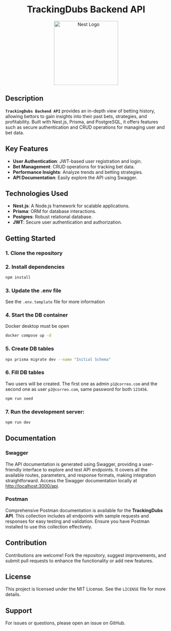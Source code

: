 <h1 align="center">TrackingDubs Backend API</h1>

<p align="center">
  <img src="https://nestjs.com/img/logo-small.svg" width="200" alt="Nest Logo" />
</p>

## Description

**`TrackingDubs Backend API`** provides an in-depth view of betting history, allowing bettors to gain insights into their past bets, strategies, and profitability. Built with Nest.js, Prisma, and PostgreSQL, it offers features such as secure authentication and CRUD operations for managing user and bet data.

## Key Features

- **User Authentication**: JWT-based user registration and login.
- **Bet Management**: CRUD operations for tracking bet data.
- **Performance Insights**: Analyze trends and betting strategies.
- **API Documentation**: Easily explore the API using Swagger.

## Technologies Used

- **Nest.js**: A Node.js framework for scalable applications.
- **Prisma**: ORM for database interactions.
- **Postgres**: Robust relational database.
- **JWT**: Secure user authentication and authorization.

## Getting Started

### 1. Clone the repository
### 2. Install dependencies
```bash
npm install
```
### 3. Update the .env file
See the `.env.template` file for more information

### 4. Start the DB container
Docker desktop must be open
```bash
docker compose up -d
```
### 5. Create DB tables
```bash
npx prisma migrate dev --name "Initial Schema"
```
### 6. Fill DB tables
Two users will be created. The first one as admin `p1@correo.com` and the second one as user `p2@correo.com`, same password for both `123456`.
```bash
npm run seed
```

### 7. Run the development server:

```bash
npm run dev
```

## Documentation

### Swagger

The API documentation is generated using Swagger, providing a user-friendly interface to explore and test API endpoints. It covers all the available routes, parameters, and response formats, making integration straightforward. Access the Swagger documentation locally at <a href="http://localhost:3000/api" >http://localhost:3000/api</a>.

### Postman

Comprehensive Postman documentation is available for the **TrackingDubs API**. This collection includes all endpoints with sample requests and responses for easy testing and validation. Ensure you have Postman installed to use this collection effectively.

## Contribution

Contributions are welcome! Fork the repository, suggest improvements, and submit pull requests to enhance the functionality or add new features.

## License

This project is licensed under the MIT License. See the `LICENSE` file for more details.

## Support

For issues or questions, please open an issue on GitHub.
